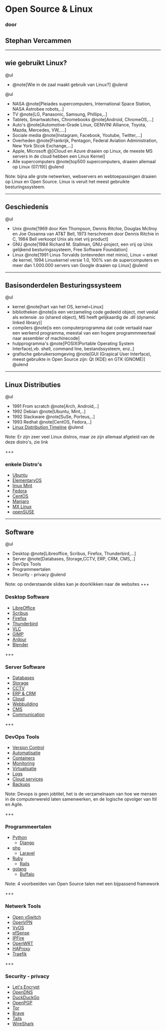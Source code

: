 # Open Source & Linux
### door
## Stephan Vercammen

---
## wie gebruikt Linux?

@ul
- @note[Wie in de zaal maakt gebruik van Linux?]
@ulend

@ul
- NASA @note[Pleiades supercomputers, International Space Station, NASA Astrobee robots,..]
- TV @note[LG, Panasonic, Samsung, Phillips,..]
- Tablets, Smartwatches, Chromebooks @note[Android, ChromeOS,...]
- Auto's @note[Automotive-Grade Linux, GENVINI Alliance, Toyota, Mazda, Mercedes, VW,....]
- Sociale media @note[Instagram, Facebook, Youtube, Twitter,...]
- Overheden @note[Frankrijk, Pentagon, Federal Aviation Administration, New York Stcok Exchange,...]
- Apple, Microsoft @[iCloud en Azure draaien op Linux, de meeste MS servers in de cloud hebben een Linux Kernel]
- Alle supercomputers @note[top500 supercomputers, draaien allemaal op Linux (07/19)]
@ulend

Note:
bijna alle grote netwerken, webservers en webtoepassingen draaien op Linux en Open Source. Linux is veruit het meest gebruikte besturingssysteem.

---

## Geschiedenis

@ul
- Unix @note[1969 door Ken Thompson, Dennis Ritchie, Douglas Mcllroy en Joe Ossanna van AT&T Bell, 1973 herschreven door Dennis Ritchie in C, 1984 Bell verkoopt Unix als niet vrij product]
- GNU @note[1984 Richard M. Stallman, GNU-project, een vrij op Unix gelijkend besturingssysteem, Free Software Foundation]
- Linux @note[1991 Linus Torvalds (ontevreden met minix), Linux = enkel de kernel, 1994 Linuxkernel versie 1.0, 100% van de supercomputers en meer dan 1.000.000 servers van Google draaien op Linux]
@ulend

---
## Basisonderdelen Besturingssysteem

@ul
- kernel @note[hart van het OS, kernel=Linux]
- bibliotheken @note[is een verzameling code gedeeld object, met veelal als extensie .so (shared object), MS heeft gelijkaardig de .dll (dynamic linked library)]
- compilers @note[is een computerprogramma dat code vertaald naar een werkend programma, meestal van een hogere programmmeertaal naar assembler of machinecode]
- hulpprogramma's @note[POSIX(Portable Operating System Interface),vb. shell, command line, bestandssysteem, enz..]
- grafische gebruikersomgeving @note[GUI (Grapical User Interface), meest gebruikte in Open Source zijn: Qt (KDE) en GTK (GNOME)]
@ulend

---
## Linux Distributies

@ul
- 1991 From scratch @note[Arch, Android,..]
- 1992 Debian @note[Ubuntu, Mint,..]
- 1992 Slackware @note[SuSe, Porteus,..]
- 1993 Redhat @note[CentOS, Fedora,..]
- [Linux Distribution Timeline](https://upload.wikimedia.org/wikipedia/commons/1/1b/Linux_Distribution_Timeline.svg)
@ulend

Note:
Er zijn zeer veel Linux distros, maar ze zijn allemaal afgeleid van de deze distro's, zie link

+++

### enkele Distro's

- [Ubuntu](https://ubuntu.com/)
- [ElementaryOS](https://elementary.io/)
- [linux Mint](https://linuxmint.com/)
- [Fedora](https://getfedora.org/en/)
- [CentOS](https://www.centos.org/)
- [Manjaro](https://manjaro.org/)
- [MX Linux](https://mxlinux.org/)
- [openSUSE](https://www.opensuse.org/)


---
## Software

@ul
- Desktop @note[Libreoffice, Scribus, Firefox, Thunderbird,...]
- Server @note[Databases, Storage,CCTV, ERP, CRM, CMS,..]
- DevOps Tools
- Programmeertalen
- Security - privacy
@ulend

Note:
op onderstaande slides kan je doorklikken naar de websites
+++
### Desktop Software

- [LibreOffice](https://www.libreoffice.org/)
- [Scribus](https://www.scribus.net/)
- [Firefox](https://www.mozilla.org/en-US/firefox/new/)
- [Thunderbird](https://www.thunderbird.net/en-US/)
- [VLC](https://www.videolan.org/)
- [GIMP](https://www.gimp.org/)
- [Ardour](https://ardour.org/)
- [Blender](https://www.blender.org/)

+++
### Server Software

- [Databases](https://www.postgresql.org/)
- [Storage](https://min.io/)
- [CCTV](https://shinobi.video/)
- [ERP & CRM](https://www.odoo.com/)
- [Cloud](https://nextcloud.com/)
- [Webbuilding](https://gohugo.io/)
- [CMS](https://wordpress.org/)
- [Communication](https://mattermost.com/)

+++
### DevOps Tools

- [Version Control](https://git-scm.com/)
- [Automatisatie](https://www.ansible.com/overview/it-automation)
- [Containers](https://www.docker.com/)
- [Monitoring](https://grafana.com/)
- [Virtualisatie](https://opennebula.org/)
- [Logs](https://www.syslog-ng.com/)
- [Cloud services](https://www.hashicorp.com/)
- [Backups](https://www.bareos.org/en/)

Note:
Devops is geen jobtitel, het is de verzamelnaam van hoe we mensen in de computerwereld laten samenwerken, en de logische opvolger van Itil en Agile.

+++
### Programmeertalen

- [Python](https://www.python.org/)
  - [Django](https://www.djangoproject.com/)
- [php](https://www.php.net/)
  - [Laravel](https://laravel.com/)
- [Ruby](https://www.ruby-lang.org/en/)
  - [Rails](https://rubyonrails.org/)
- [golang](https://golang.org/)
  - [Buffalo](https://gobuffalo.io/en/)

Note:
4 voorbeelden van Open Source talen met een bijpassend framework

+++
### Netwerk Tools

- [Open vSwitch](http://www.openvswitch.org/)
- [OpenVPN](https://openvpn.net/)
- [VyOS](https://vyos.io/)
- [pfSense](https://www.pfsense.org/)
- [IPFire](https://www.ipfire.org/)
- [OpenWRT](https://openwrt.org/)
- [HAProxy](https://www.haproxy.org/)
- [Traefik](https://traefik.io/)


+++
### Security - privacy

  - [Let's Encrypt](https://letsencrypt.org/)
  - [OpenDNS](https://www.opendns.com/)
  - [DuckDuckGo](https://duckduckgo.com/)
  - [OpenPGP](https://www.openpgp.org/)
  - [Tor](https://2019.www.torproject.org/index.html.en)
  - [Brave](https://brave.com/)
  - [Tails](https://tails.boum.org/)
  - [WireShark](https://www.wireshark.org/)
